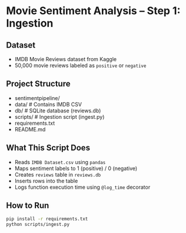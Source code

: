 # Movie Sentiment Analysis  – Step 1: Ingestion

## Dataset
- IMDB Movie Reviews dataset from Kaggle
- 50,000 movie reviews labeled as `positive` or `negative`

## Project Structure
- sentimentpipeline/
- data/ # Contains IMDB CSV
- db/ # SQLite database (reviews.db)
- scripts/ # Ingestion script (ingest.py)
- requirements.txt
- README.md

## What This Script Does
- Reads `IMDB Dataset.csv` using `pandas`
- Maps sentiment labels to 1 (positive) / 0 (negative)
- Creates `reviews` table in `reviews.db`
- Inserts rows into the table
- Logs function execution time using `@log_time` decorator

## How to Run
```bash
pip install -r requirements.txt
python scripts/ingest.py
